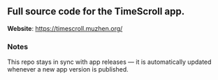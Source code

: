 ## Full source code for the TimeScroll app.

**Website**: https://timescroll.muzhen.org/

### Notes

This repo stays in sync with app releases — it is automatically updated whenever a new app version is published.